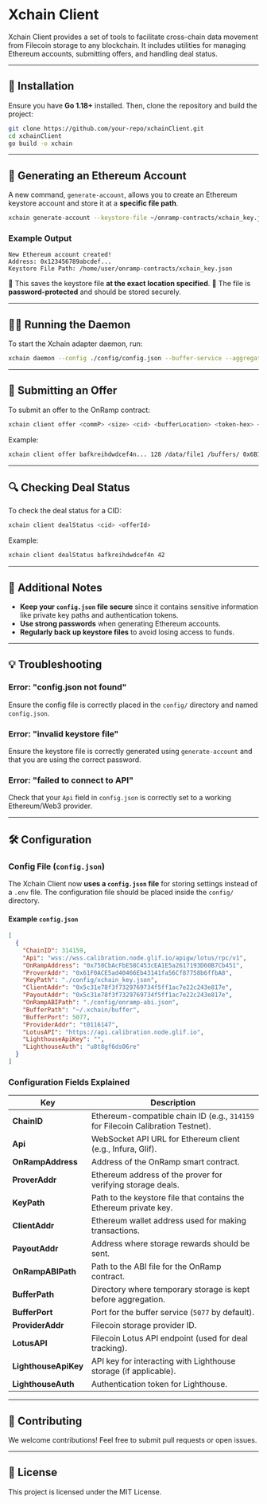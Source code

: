 # Xchain Client

Xchain Client provides a set of tools to facilitate cross-chain data movement from Filecoin storage to any blockchain. It includes utilities for managing Ethereum accounts, submitting offers, and handling deal status.

---

## 🚀 Installation

Ensure you have **Go 1.18+** installed. Then, clone the repository and build the project:

```sh
git clone https://github.com/your-repo/xchainClient.git
cd xchainClient
go build -o xchain
```
---

## 🔑 **Generating an Ethereum Account**

A new command, `generate-account`, allows you to create an Ethereum keystore account and store it at a **specific file path**.

```sh
xchain generate-account --keystore-file ~/onramp-contracts/xchain_key.json --password "yourpassword"
```

### **Example Output**
```
New Ethereum account created!
Address: 0x123456789abcdef...
Keystore File Path: /home/user/onramp-contracts/xchain_key.json
```

🔹 This saves the keystore file **at the exact location specified**.
🔹 The file is **password-protected** and should be stored securely.

---

## 🏃‍♂️ Running the Daemon

To start the Xchain adapter daemon, run:

```sh
xchain daemon --config ./config/config.json --buffer-service --aggregation-service
```

---

## 📡 **Submitting an Offer**

To submit an offer to the OnRamp contract:

```sh
xchain client offer <commP> <size> <cid> <bufferLocation> <token-hex> <token-amount>
```

Example:
```sh
xchain client offer bafkreihdwdcef4n... 128 /data/file1 /buffers/ 0x6B175474E89094C44Da98b954EedeAC495271d0F 1000
```

---

## 🔍 **Checking Deal Status**

To check the deal status for a CID:

```sh
xchain client dealStatus <cid> <offerId>
```

Example:
```sh
xchain client dealStatus bafkreihdwdcef4n 42
```

---

## 📖 **Additional Notes**
- **Keep your `config.json` file secure** since it contains sensitive information like private key paths and authentication tokens.
- **Use strong passwords** when generating Ethereum accounts.
- **Regularly back up keystore files** to avoid losing access to funds.

---

## 💡 **Troubleshooting**
### Error: "config.json not found"
Ensure the config file is correctly placed in the `config/` directory and named `config.json`.

### Error: "invalid keystore file"
Ensure the keystore file is correctly generated using `generate-account` and that you are using the correct password.

### Error: "failed to connect to API"
Check that your `Api` field in `config.json` is correctly set to a working Ethereum/Web3 provider.

---

## 🛠️ Configuration

### **Config File (`config.json`)**

The Xchain Client now **uses a `config.json` file** for storing settings instead of a `.env` file. The configuration file should be placed inside the `config/` directory.

#### **Example `config.json`**
```json
[
  {
    "ChainID": 314159,
    "Api": "wss://wss.calibration.node.glif.io/apigw/lotus/rpc/v1",
    "OnRampAddress": "0x750CbAcFbE58C453cEA1E5a2617193D60B7Cb451",
    "ProverAddr": "0x61F0ACE5ad40466Eb43141fa56Cf87758b6ffbA8",
    "KeyPath": "./config/xchain_key.json",
    "ClientAddr": "0x5c31e78f3f7329769734f5ff1ac7e22c243e817e",
    "PayoutAddr": "0x5c31e78f3f7329769734f5ff1ac7e22c243e817e",
    "OnRampABIPath": "./config/onramp-abi.json",
    "BufferPath": "~/.xchain/buffer",
    "BufferPort": 5077,
    "ProviderAddr": "t0116147",
    "LotusAPI": "https://api.calibration.node.glif.io",
    "LighthouseApiKey": "",
    "LighthouseAuth": "u8t8gf6ds06re"
  }
]
```

### **Configuration Fields Explained**
| Key | Description |
|------|------------|
| **ChainID** | Ethereum-compatible chain ID (e.g., `314159` for Filecoin Calibration Testnet). |
| **Api** | WebSocket API URL for Ethereum client (e.g., Infura, Glif). |
| **OnRampAddress** | Address of the OnRamp smart contract. |
| **ProverAddr** | Ethereum address of the prover for verifying storage deals. |
| **KeyPath** | Path to the keystore file that contains the Ethereum private key. |
| **ClientAddr** | Ethereum wallet address used for making transactions. |
| **PayoutAddr** | Address where storage rewards should be sent. |
| **OnRampABIPath** | Path to the ABI file for the OnRamp contract. |
| **BufferPath** | Directory where temporary storage is kept before aggregation. |
| **BufferPort** | Port for the buffer service (`5077` by default). |
| **ProviderAddr** | Filecoin storage provider ID. |
| **LotusAPI** | Filecoin Lotus API endpoint (used for deal tracking). |
| **LighthouseApiKey** | API key for interacting with Lighthouse storage (if applicable). |
| **LighthouseAuth** | Authentication token for Lighthouse. |

---

## 🤝 **Contributing**
We welcome contributions! Feel free to submit pull requests or open issues.

---

## 📜 **License**
This project is licensed under the MIT License.
